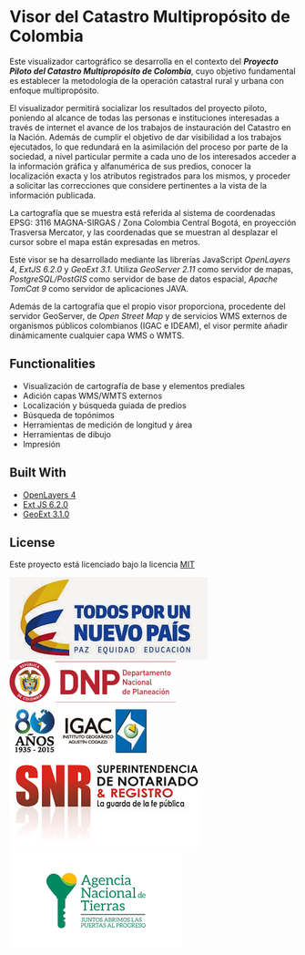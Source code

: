 # Visor del Catastro Multipropósito de Colombia

Este visualizador cartográfico se desarrolla en el contexto del ***Proyecto Piloto del Catastro Multipropósito de Colombia***, cuyo objetivo fundamental es establecer la metodología de la operación catastral rural y urbana con enfoque multipropósito.

El visualizador permitirá socializar los resultados del proyecto piloto, poniendo al alcance de todas las personas e instituciones interesadas a través de internet el avance de los trabajos de instauración del Catastro en la Nación. Además de cumplir el objetivo de dar visibilidad a los trabajos ejecutados, lo que redundará en la asimilación del proceso por parte de la sociedad, a nivel particular permite a cada uno de los interesados acceder a la información gráfica y alfanumérica de sus predios, conocer la localización exacta y los atributos registrados para los mismos, y proceder a solicitar las correcciones que considere pertinentes a la vista de la información publicada.

La cartografía que se muestra está referida al sistema de coordenadas EPSG: 3116 MAGNA-SIRGAS / Zona Colombia Central Bogotá, en proyección Trasversa Mercator, y las coordenadas que se muestran al desplazar el cursor sobre el mapa están expresadas en metros.

Este visor se ha desarrollado mediante las librerías JavaScript *OpenLayers 4*, *ExtJS 6.2.0* y *GeoExt 3.1*. Utiliza *GeoServer 2.11* como servidor de mapas, *PostgreSQL/PostGIS* como servidor de base de datos espacial, *Apache TomCat 9* como servidor de aplicaciones JAVA.

Además de la cartografía que el propio visor proporciona, procedente del servidor GeoServer, de *Open Street Map* y de servicios WMS externos de organismos públicos colombianos (IGAC e IDEAM), el visor permite añadir dinámicamente cualquier capa WMS o WMTS.

## Functionalities

* Visualización de cartografía de base y elementos prediales
*	Adición capas WMS/WMTS externos
*	Localización y búsqueda guiada de predios
*	Búsqueda de topónimos
*	Herramientas de medición de longitud y área
*	Herramientas de dibujo
*	Impresión


## Built With

* [OpenLayers 4](https://openlayers.org/)
* [Ext JS 6.2.0](https://www.sencha.com/products/extjs/)
* [GeoExt 3.1.0](http://geoext.org/)

## License

Este proyecto está licenciado bajo la licencia [MIT](https://opensource.org/licenses/MIT)

![alt text](WebContent/visorcatastrocol/app/img/PND.jpg "Logo PND")
![alt text](WebContent/visorcatastrocol/app/img/DNP.png "Logo DNP")
![alt text](WebContent/visorcatastrocol/app/img/IGAC.png "Logo IGAC")
![alt text](WebContent/visorcatastrocol/app/img/SNR.png "Logo SNR")
![alt text](WebContent/visorcatastrocol/app/img/ANT.png "Logo ANT")
